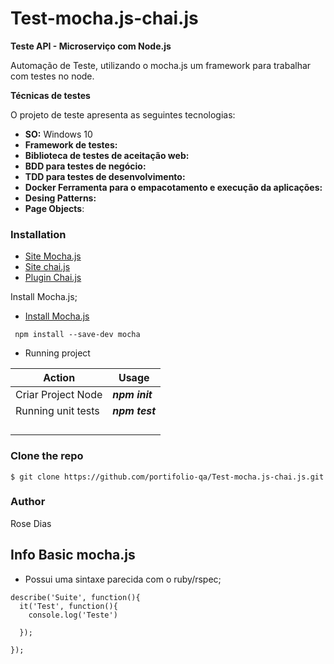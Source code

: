 # Test-mocha.js-chai.js

**Teste API - Microserviço com Node.js**

Automação de Teste, utilizando o mocha.js um framework para trabalhar com testes no node. 

**Técnicas de testes**

O projeto de teste apresenta as seguintes tecnologias:

* **SO:** Windows 10
* **Framework de testes:**
* **Biblioteca de testes de aceitação web:**
* **BDD para testes de negócio:**
* **TDD para testes de desenvolvimento:**
* **Docker Ferramenta para o empacotamento e execução da aplicações:**
* **Desing Patterns:**
* **Page Objects**:


### Installation

* [Site Mocha.js](https://mochajs.org "Documentation")
* [Site chai.js](https://www.chaijs.com "Documetation")
* [Plugin Chai.js](https://www.chaijs.com/plugins/chai-http "Plugin")


Install Mocha.js;

* [Install Mocha.js](https://mochajs.org/#installation)

```shell
 npm install --save-dev mocha
```



* Running project

| Action             | Usage                  |
| ------------------ | ---------------------- |
| Criar Project Node | ***npm init*** |
| Running unit tests | ***npm test*** |
|                    |                        |
|                    |                        |
|                    |                        |
|                    |                        |


### Clone the repo

```shell
$ git clone https://github.com/portifolio-qa/Test-mocha.js-chai.js.git
```

### Author

Rose Dias


## Info Basic mocha.js

* Possui uma sintaxe parecida com o ruby/rspec;

```
describe('Suite', function(){
  it('Test', function(){
    console.log('Teste')
  
  });
  
});
```
